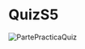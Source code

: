 # QuizS5

![PartePracticaQuiz](https://user-images.githubusercontent.com/112618198/200998261-18ce8c49-00d8-4fed-b682-2ad7de9a0533.png)
